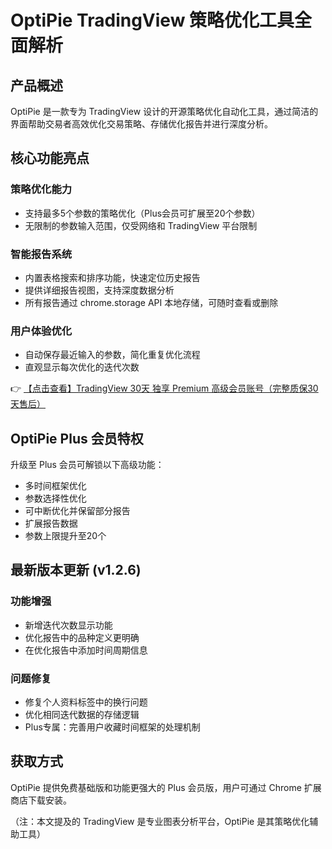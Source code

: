 # OptiPie TradingView 策略优化工具全面解析

## 产品概述

OptiPie 是一款专为 TradingView 设计的开源策略优化自动化工具，通过简洁的界面帮助交易者高效优化交易策略、存储优化报告并进行深度分析。

## 核心功能亮点

### 策略优化能力
- 支持最多5个参数的策略优化（Plus会员可扩展至20个参数）
- 无限制的参数输入范围，仅受网络和 TradingView 平台限制

### 智能报告系统
- 内置表格搜索和排序功能，快速定位历史报告
- 提供详细报告视图，支持深度数据分析
- 所有报告通过 chrome.storage API 本地存储，可随时查看或删除

### 用户体验优化
- 自动保存最近输入的参数，简化重复优化流程
- 直观显示每次优化的迭代次数

👉 [【点击查看】TradingView 30天 独享 Premium 高级会员账号（完整质保30天售后）](https://bit.ly/TradingView-Pro)

## OptiPie Plus 会员特权

升级至 Plus 会员可解锁以下高级功能：
- 多时间框架优化
- 参数选择性优化
- 可中断优化并保留部分报告
- 扩展报告数据
- 参数上限提升至20个

## 最新版本更新 (v1.2.6)

### 功能增强
- 新增迭代次数显示功能
- 优化报告中的品种定义更明确
- 在优化报告中添加时间周期信息

### 问题修复
- 修复个人资料标签中的换行问题
- 优化相同迭代数据的存储逻辑
- Plus专属：完善用户收藏时间框架的处理机制

## 获取方式
OptiPie 提供免费基础版和功能更强大的 Plus 会员版，用户可通过 Chrome 扩展商店下载安装。

（注：本文提及的 TradingView 是专业图表分析平台，OptiPie 是其策略优化辅助工具）